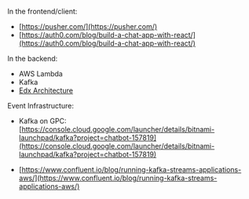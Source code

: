 In the frontend/client:

* [https://pusher.com/](https://pusher.com/)
* [https://auth0.com/blog/build-a-chat-app-with-react/](https://auth0.com/blog/build-a-chat-app-with-react/)

In the backend:

* AWS Lambda
* Kafka 
* [Edx Architecture](https://edx.readthedocs.io/projects/edx-developer-guide/en/latest/architecture.html)



Event Infrastructure:

* Kafka on GPC: [https://console.cloud.google.com/launcher/details/bitnami-launchpad/kafka?project=chatbot-157819](https://console.cloud.google.com/launcher/details/bitnami-launchpad/kafka?project=chatbot-157819)

* [https://www.confluent.io/blog/running-kafka-streams-applications-aws/](https://www.confluent.io/blog/running-kafka-streams-applications-aws/)



